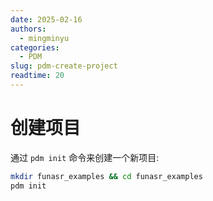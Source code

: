 ```yaml
---
date: 2025-02-16
authors:
  - mingminyu
categories:
  - PDM
slug: pdm-create-project
readtime: 20
---
```


# 创建项目

通过 `pdm init` 命令来创建一个新项目:

```bash
mkdir funasr_examples && cd funasr_examples
pdm init
```
